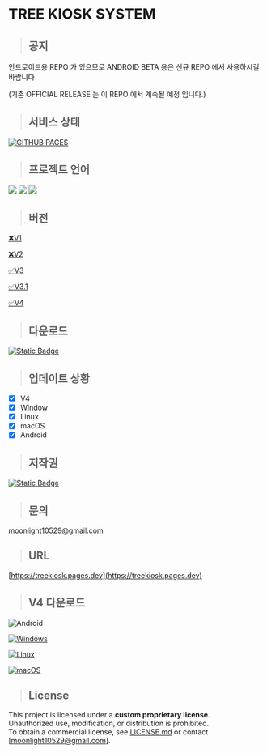 # TREE KIOSK SYSTEM

> ## 공지

안드로이드용 REPO 가 있으므로 ANDROID BETA 용은 신규 REPO 에서 사용하시길 바랍니다

(기존 OFFICIAL RELEASE 는 이 REPO 에서 계속될 예정 입니다.)

> ## 서비스 상태

[![GITHUB PAGES](https://github.com/treeentertainment/KIOSK/actions/workflows/deploy.yml/badge.svg?branch=main)](https://github.com/treeentertainment/KIOSK/actions/workflows/deploy.yml)

> ## 프로젝트 언어

<img src="https://img.shields.io/badge/html5-E34F26?style=for-the-badge&logo=html5&logoColor=white">
<img src="https://img.shields.io/badge/javascript-F7DF1E?style=for-the-badge&logo=javascript&logoColor=white">
<img src="https://img.shields.io/badge/css-1572B6?style=for-the-badge&logo=css3&logoColor=white">

> ## 버전

[❌V1](https://github.com/treeentertainment/KIOSK/tree/main/V1)

[❌V2](https://github.com/treeentertainment/KIOSK/tree/main/V2)

[✅V3](https://github.com/treeentertainment/KIOSK/tree/main/V3)

[✅V3.1](https://github.com/treeentertainment/KIOSK/tree/main/V3.1)

[✅️V4](https://github.com/treeentertainment/KIOSK/tree/main/V4)

> ## 다운로드

[![Static Badge](https://img.shields.io/badge/download-latest-blue?style=for-the-badge&logo=github)
](https://github.com/treeentertainment/KIOSK/releases/latest)

> ## 업데이트 상황

 - [X] V4
 - [X] Window
 - [x] Linux
 - [X] macOS
 - [X] Android

> ## 저작권

[![Static Badge](https://img.shields.io/badge/Q-green?style=for-the-badge&logo=github)
](https://github.com/202420505)

> ## 문의

[moonlight10529@gmail.com](mailto:moonlight10529@gmail.com)

> ## URL

[https://treekiosk.pages.dev](https://treekiosk.pages.dev)

> ## V4 다운로드

![Android](https://img.shields.io/badge/Android-green?style=for-the-badge&logo=android&logoColor=white&color=%233DDC84&link=https://github.com/treeentertainment/KIOSK/releases/download/V4/app-release.apk)

[![Windows](https://img.shields.io/badge/Windows-0078D6?style=for-the-badge&logo=windows&logoColor=white)](https://github.com/treeentertainment/KIOSK/releases/download/V4/TREE.KIOSK.V4-4.0.0.exe) 

[![Linux](https://img.shields.io/badge/Linux-FCC624?style=for-the-badge&logo=linux&logoColor=black)](https://github.com/treeentertainment/KIOSK/releases/download/V4/TREE.KIOSK.V4-4.0.0.AppImage)

[![macOS](https://img.shields.io/badge/mac%20os-000000?style=for-the-badge&logo=apple&logoColor=white)](https://github.com/treeentertainment/KIOSK/releases/download/V4/TREE.KIOSK.V4-4.0.0.dmg) 

> ## License

This project is licensed under a **custom proprietary license**.  
Unauthorized use, modification, or distribution is prohibited.  
To obtain a commercial license, see [LICENSE.md](./LICENSE.md) or contact [moonlight10529@gmail.com].
